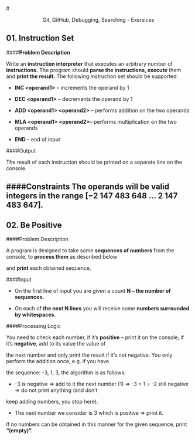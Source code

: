 #<p align="center"> Git, GitHub, Debugging, Searching - Exersices <p>

## 01. **Instruction Set**

####**Problem Description**

Write an **instruction interpreter** that executes an arbitrary number of **instructions.** The program should **parse the
 instructions, execute** them and **print the result.** The following instruction set should be supported:

- **INC &lt;operand1&gt;** – increments the operand by 1

- **DEC &lt;operand1&gt;** – decrements the operand by 1

+ **ADD &lt;operand1&gt; &lt;operand2&gt;** – performs addition on the two operands

- **MLA &lt;operand1&gt; &lt;operand2&gt;**– performs multiplication on the two operands

- **END** – end of input

####Output

The result of each instruction should be printed on a separate line on the console.

####Constraints
 The operands will be valid integers in the range [−2 147 483 648 … 2 147 483 647].
---

## 02. **Be Positive**

####Problem Description

A program is designed to take some **sequences of numbers** from the console, to **process them** as described below

and **print** each obtained sequence.

####Input

- On the first line of input you are given a count **N – the number of sequences.**

- On each of **the next N lines** you will receive some **numbers surrounded by whitespaces**.

####Processing Logic

You need to check each number, if it’s **positive** – print it on the console; if it’s **negative**, add to its value the value of

the next number and only print the result if it’s not negative. You only perform the addition once, e.g. if you have

the sequence: -3, 1, 3, the algorithm is as follows:

- -3 is negative =&gt; add to it the next number (1) =&gt; -3 + 1 = -2 still negative =&gt; do not print anything (and don’t

keep adding numbers, you stop here).

- The next number we consider is 3 which is positive =&gt; print it.

If no numbers can be obtained in this manner for the given sequence, print **“(empty)”.**